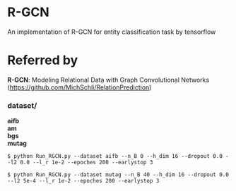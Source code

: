 # R-GCN
An implementation of R-GCN for entity classification task by tensorflow

# Referred by
**R-GCN**: Modeling Relational Data with Graph Convolutional Networks (https://github.com/MichSchli/RelationPrediction)   

### dataset/
**aifb**  
**am**   
**bgs**  
**mutag**  

```
$ python Run_RGCN.py --dataset aifb --n_B 0 --h_dim 16 --dropout 0.0 --l2 0.0 --l_r 1e-2 --epoches 200 --earlystop 3
```

```
$ python Run_RGCN.py --dataset mutag --n_B 40 --h_dim 16 --dropout 0.0 --l2 5e-4 --l_r 1e-2 --epoches 200 --earlystop 3
```
